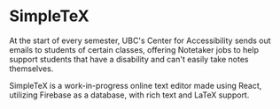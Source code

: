 # SimpleTeX

At the start of every semester, UBC's Center for Accessibility sends out emails to students of certain classes,  offering Notetaker jobs to help support students that have a disability and can't easily take notes themselves.

SimpleTeX is a work-in-progress online text editor made using React, utilizing Firebase as a database, with rich text and LaTeX support.  
